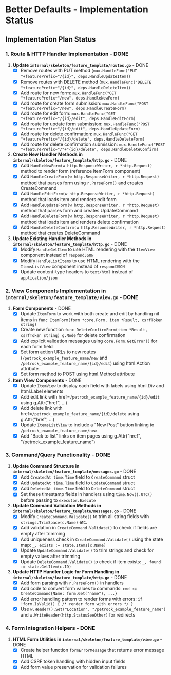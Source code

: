 # Better Defaults - Implementation Status

## Implementation Plan Status

### 1. Route & HTTP Handler Implementation - DONE

1. **Update `internal/skeleton/feature_template/routes.go`** - DONE
   - [x] Remove routes with PUT method (`mux.HandleFunc("PUT "+featurePrefix+"/{id}", deps.HandleUpdateItem)`) 
   - [x] Remove routes with DELETE method (`mux.HandleFunc("DELETE "+featurePrefix+"/{id}", deps.HandleDeleteItem)`) 
   - [x] Add route for new form: `mux.HandleFunc("GET "+featurePrefix+"/new", deps.HandleNewForm)`
   - [x] Add route for create form submission: `mux.HandleFunc("POST "+featurePrefix+"/new", deps.HandleCreateForm)`
   - [x] Add route for edit form: `mux.HandleFunc("GET "+featurePrefix+"/{id}/edit", deps.HandleEditForm)`
   - [x] Add route for update form submission: `mux.HandleFunc("POST "+featurePrefix+"/{id}/edit", deps.HandleUpdateForm)`
   - [x] Add route for delete confirmation: `mux.HandleFunc("GET "+featurePrefix+"/{id}/delete", deps.HandleDeleteForm)`
   - [x] Add route for delete confirmation submission: `mux.HandleFunc("POST "+featurePrefix+"/"+"{id}/delete", deps.HandleDeleteConfirm)`

2. **Create New Handler Methods in `internal/skeleton/feature_template/http.go`** - DONE
   - [x] Add `HandleNewForm(w http.ResponseWriter, r *http.Request)` method to render form (reference ItemForm component)
   - [x] Add `HandleCreateForm(w http.ResponseWriter, r *http.Request)` method that parses form using `r.ParseForm()` and creates CreateCommand
   - [x] Add `HandleEditForm(w http.ResponseWriter, r *http.Request)` method that loads item and renders edit form
   - [x] Add `HandleUpdateForm(w http.ResponseWriter, r *http.Request)` method that parses form and creates UpdateCommand
   - [x] Add `HandleDeleteForm(w http.ResponseWriter, r *http.Request)` method that loads item and renders delete confirmation
   - [x] Add `HandleDeleteConfirm(w http.ResponseWriter, r *http.Request)` method that creates DeleteCommand

3. **Update Existing Handler Methods in `internal/skeleton/feature_template/http.go`** - DONE
   - [x] Modify `HandleGetItem` to use HTML rendering with the `ItemView` component instead of `respondJSON`
   - [x] Modify `HandleListItems` to use HTML rendering with the `ItemsListView` component instead of `respondJSON`
   - [x] Update content-type headers to `text/html` instead of `application/json`

### 2. View Components Implementation in `internal/skeleton/feature_template/view.go` - DONE

1. **Form Components** - DONE
   - [x] Update `ItemForm` to work with both create and edit by handling nil items in `func ItemForm(form *core.Form, item *Result, csrfToken string)`
   - [x] Create new function `func DeleteConfirmForm(item *Result, csrfToken string) g.Node` for delete confirmation
   - [x] Add explicit validation messages using `core.Form.GetError()` for each form field
   - [x] Set form action URLs to new routes (`/petrock_example_feature_name/new` and `/petrock_example_feature_name/{id}/edit`) using html.Action attribute
   - [x] Set form method to POST using html.Method attribute

2. **Item View Components** - DONE
   - [x] Update `ItemView` to display each field with labels using html.Div and html.Label elements
   - [x] Add edit link with href=`/petrock_example_feature_name/{id}/edit` using g.Attr("href", ...)
   - [x] Add delete link with href=`/petrock_example_feature_name/{id}/delete` using g.Attr("href", ...)
   - [x] Update `ItemsListView` to include a "New Post" button linking to `/petrock_example_feature_name/new`
   - [x] Add "Back to list" links on item pages using g.Attr("href", "/petrock_example_feature_name")

### 3. Command/Query Functionality - DONE

1. **Update Command Structure in `internal/skeleton/feature_template/messages.go`** - DONE
   - [x] Add `CreatedAt time.Time` field to `CreateCommand` struct
   - [x] Add `UpdatedAt time.Time` field to `UpdateCommand` struct
   - [x] Add `DeletedAt time.Time` field to `DeleteCommand` struct
   - [x] Set these timestamp fields in handlers using `time.Now().UTC()` before passing to `executor.Execute`

2. **Update Command Validation Methods in `internal/skeleton/feature_template/messages.go`** - DONE
   - [x] Modify `CreateCommand.Validate()` to trim all string fields with `strings.TrimSpace(c.Name)` etc.
   - [x] Add validation in `CreateCommand.Validate()` to check if fields are empty after trimming
   - [x] Add uniqueness check in `CreateCommand.Validate()` using the state map: `_, exists := state.Items[c.Name]`
   - [x] Update `UpdateCommand.Validate()` to trim strings and check for empty values after trimming
   - [x] Update `DeleteCommand.Validate()` to check if item exists: `_, found := state.GetItem(c.ID)`

3. **Update HTTP Handler Logic for Form Handling in `internal/skeleton/feature_template/http.go`** - DONE
   - [x] Add form parsing with `r.ParseForm()` in handlers
   - [x] Add code to convert form values to commands: `cmd := CreateCommand{Name: form.Get("name"), ...}`
   - [x] Add error handling pattern to render forms with errors: `if !form.IsValid() { /* render form with errors */ }`
   - [x] Use `w.Header().Set("Location", "/petrock_example_feature_name")` and `w.WriteHeader(http.StatusSeeOther)` for redirects

### 4. Form Integration Helpers - DONE

1. **HTML Form Utilities in `internal/skeleton/feature_template/view.go`** - DONE
   - [x] Create helper function `formErrorMessage` that returns error message HTML
   - [x] Add CSRF token handling with hidden input fields
   - [x] Add form value preservation for validation failures